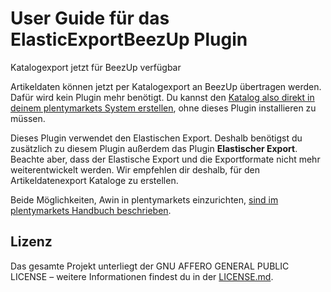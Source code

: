 # User Guide für das ElasticExportBeezUp Plugin

<div class="alert alert-info" role="alert">
Katalogexport jetzt für BeezUp verfügbar
 
Artikeldaten können jetzt per Katalogexport an BeezUp übertragen werden. Dafür wird kein Plugin mehr benötigt. Du kannst den <a href="https://knowledge.plentymarkets.com/de-de/manual/main/maerkte/beezup.html#catalogue-export" target="_blank">Katalog also direkt in deinem plentymarkets System erstellen</a>, ohne dieses Plugin installieren zu müssen.
 
Dieses Plugin verwendet den Elastischen Export. Deshalb benötigst du zusätzlich zu diesem Plugin außerdem das Plugin **Elastischer Export**. Beachte aber, dass der Elastische Export und die Exportformate nicht mehr weiterentwickelt werden. Wir empfehlen dir deshalb, für den Artikeldatenexport Kataloge zu erstellen.
 
Beide Möglichkeiten, Awin in plentymarkets einzurichten, <a href="https://knowledge.plentymarkets.com/de-de/manual/main/maerkte/beezup.html" target="_blank">sind im plentymarkets Handbuch beschrieben</a>.
</div>

## Lizenz

Das gesamte Projekt unterliegt der GNU AFFERO GENERAL PUBLIC LICENSE – weitere Informationen findest du in der [LICENSE.md](https://github.com/plentymarkets/plugin-elastic-export-beezup/blob/master/LICENSE.md).

